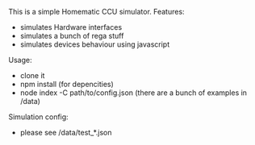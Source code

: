 This is a simple Homematic CCU simulator. 
Features:

* simulates Hardware interfaces
* simulates a bunch of rega stuff
* simulates devices behaviour using javascript


Usage:
* clone it
* npm install (for depencities)
* node index -C path/to/config.json (there are a bunch of examples in /data)


Simulation config:
* please see /data/test_*.json 

